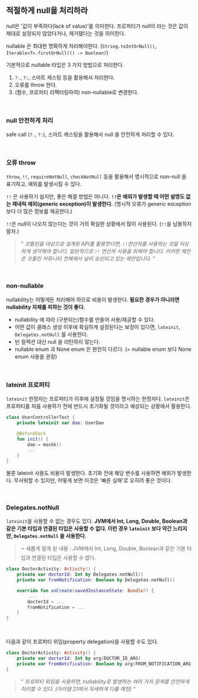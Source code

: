 ## 적절하게 null을 처리하라

null은 '값이 부족하다(lack of value)'를 의미한다. 프로퍼티가 null이 라는 것은 값이 제대로 설정되지 않았다거나, 제거됐다는 것을 의미한다.

nullable 은 최대한 명확하게 처리해야한다. (`String.toIntOrNull()`, `Iterable<T>.firstOrNull(() -> Boolean)`)

기본적으로 nullable 타입은 3 가지 방법으로 처리한다.

1. `?.`, `?:`, 스마트 캐스팅 등을 활용해서 처리한다.
2. 오류를 throw 한다.
3. (함수, 프로퍼티 리팩터링하여) non-nullable로 변경한다.

<br>

### null 안전하게 처리

safe call (`?.`, `?:`), 스마트 캐스팅을 활용해서 null 을 안전하게 처리할 수 있다.

<br>

### 오류 throw

`throw`, `!!`, `requireNotNull`, `checkNotNull` 등을 활용해서 명시적으로 non-null 을 표기하고, 예외를 발생시킬 수 있다.


`!!` 은 사용하기 쉽지만, 좋은 해결 방법은 아니다. **`!!`은 예외가 발생할 때 어떤 설명도 없는 제네릭 예외(generic exception)이 발생한다.** (명시적 오류가 generic exception보다 더 많은 정보를 제공한다.)

`!!`은 null이 나오지 않는다는 것이 거의 확실한 상황에서 많이 사용된다. (`!!`을 남용하지 말자.)

> *" 코틀린을 대상으로 설계된 API를 활용한다면, `!!`연산자를 사용하는 것을 이상하게 생각해야 합니다. 일반적으로 `!!` 연산자 사용을 피해야 합니다. 이러한 제안은 코틀린 커뮤니티 전체에서 널리 승인되고 있는 제안입니다. "*

<br>

### non-nullable

nullability는 어떻게든 처리해야 하므로 비용이 발생한다. **필요한 경우가 아니라면 nullability 자체를 피하는 것이 좋다.**

- nullability 에 따라 (구분되는)함수를 만들어 사용/제공할 수 있다.
- 어떤 값이 클래스 생성 이후에 확실하게 설정된다는 보장이 있다면, `lateinit`, `Delegates.notNull` 를 사용한다.
- 빈 컬렉션 대신 null 을 리턴하지 않는다.
- nullable enum 과 None enum 은 완전히 다르다. (= nullable enum 보다 None enum 사용을 권장)

<br>

### lateinit 프로퍼티

`lateinit` 한정자는 프로퍼티가 이후에 설정될 것임을 명시하는 한정자다. `lateinit`은 프로퍼티를 처음 사용하기 전에 반드시 초기화될 것이라고 예상되는 상황에서 활용한다.

```kotlin
class UserControllerTest {
    private lateinit var dao: UserDao

    @BeforeEach
    fun init() {
        dao = mockk()
        ...
    }
}
```

물론 lateinit 사용도 비용이 발생한다. 초기화 전에 해당 변수를 사용하면 예외가 발생한다. 무서워할 수 있지만, 어떻게 보면 이것은 '빠른 실패'로 오히려 좋은 것이다.

<br>

### Delegates.notNull

`lateinit`을 사용할 수 없는 경우도 있다. **JVM에서 Int, Long, Double, Boolean과 같은 기본 타입과 연결된 타입은 사용할 수 없다. 이런 경우 `lateinit` 보다 약간 느리지만, `Delegates.notNull` 을 사용한다.**

> :star: 새롭게 알게 된 내용 : JVM에서 Int, Long, Double, Boolean과 같은 기본 타입과 연결된 타입은 사용할 수 없다.

```kotlin
class DoctorActivity: Activity() {
    private var doctorId: Int by Delegates.notNull()
    private var fromNotification: Boolean by Delegates.notNull()

    override fun onCreate(savedInstanceState: Bundle?) {
        ...
        doctorId = ...
        fromNotification = ...
    }
}
```

<br>

다음과 같이 프로퍼티 위임(property delegation)을 사용할 수도 있다.

```kotlin
class DoctorActivity: Activity() {
    private var doctorId: Int by arg(DOCTOR_ID_ARG)
    private var fromNotification: Boolean by arg(FROM_NOTIFICATION_ARG)
}
```

> *" 프로퍼티 위임을 사용하면, nullability로 발생하는 여러 가지 문제를 안전하게 처리할 수 있다. (아이템 21에서 자세하게 다룰 예정) "*

